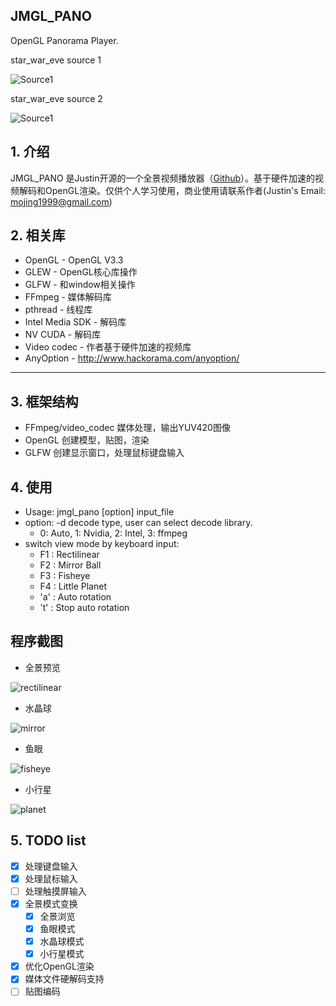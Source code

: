 
## JMGL_PANO
OpenGL Panorama Player.

star_war_eve source 1

![Source1](http://www.justinmo.video/media/pano_source1.jpg)


star_war_eve source 2

![Source1](http://www.justinmo.video/media/pano_source2.jpg)

## 1. 介绍
JMGL_PANO 是Justin开源的一个全景视频播放器（[Github](https://github.com/mojing1999/jmgl_pano)）。基于硬件加速的视频解码和OpenGL渲染。仅供个人学习使用，商业使用请联系作者(Justin's Email: mojing1999@gmail.com)

## 2. 相关库

- OpenGL - OpenGL V3.3
- GLEW - OpenGL核心库操作
- GLFW - 和window相关操作
- FFmpeg - 媒体解码库
- pthread - 线程库
- Intel Media SDK - 解码库
- NV CUDA - 解码库
- Video codec - 作者基于硬件加速的视频库
- AnyOption	- http://www.hackorama.com/anyoption/

---

## 3. 框架结构
 - FFmpeg/video_codec 媒体处理，输出YUV420图像
 - OpenGL 创建模型，贴图，渲染
 - GLFW 创建显示窗口，处理鼠标键盘输入


## 4. 使用
 - Usage: jmgl_pano [option] input_file
 - option: -d decode type, user can select decode library.
    - 0: Auto, 1: Nvidia, 2: Intel, 3: ffmpeg
 - switch view mode by keyboard input:
    - F1 : Rectilinear
    - F2 : Mirror Ball
    - F3 : Fisheye
    - F4 : Little Planet
    - 'a' : Auto rotation
    - 't' : Stop auto rotation
    


## 程序截图
- 全景预览

![rectilinear](http://www.justinmo.video/media/pano_rectilinear.jpg)

- 水晶球

![mirror](http://www.justinmo.video/media/pano_mirror_ball.jpg)

- 鱼眼

![fisheye](http://www.justinmo.video/media/pano_fisheye.jpg)

- 小行星

![planet](http://www.justinmo.video/media/pano_little_planet.jpg)






## 5. TODO list
- [x] 处理键盘输入
- [x] 处理鼠标输入
- [ ] 处理触摸屏输入
- [x] 全景模式变换
    - [x] 全景浏览
    - [x] 鱼眼模式
    - [x] 水晶球模式
    - [x] 小行星模式
- [x] 优化OpenGL渲染
- [x] 媒体文件硬解码支持
- [ ] 贴图编码